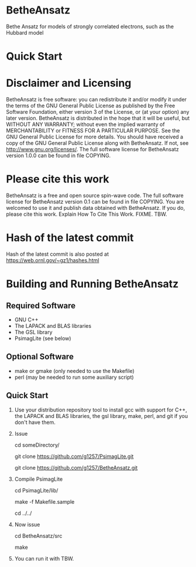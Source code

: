 # BetheAnsatz
Bethe Ansatz for models of strongly correlated electrons, such as the Hubbard model

# Quick Start
 
# Disclaimer and Licensing
 
BetheAnsatz is free software: you can redistribute it and/or modify
it under the terms of the GNU General Public License as published by
the Free Software Foundation, either version 3 of the License, or
(at your option) any later version.
BetheAnsatz is distributed in the hope that it will be useful,
but WITHOUT ANY WARRANTY; without even the implied warranty of
MERCHANTABILITY or FITNESS FOR A PARTICULAR PURPOSE. See the
GNU General Public License for more details.
You should have received a copy of the GNU General Public License
along with BetheAnsatz. If not, see <http://www.gnu.org/licenses/>.
The full software license for BetheAnsatz version 1.0.0 
can be found in
file COPYING. 

# Please cite this work

BetheAnsatz is a free and open source spin-wave code.
The full software license for BetheAnsatz version 0.1
can be found in
file COPYING. 
You are welcomed to use it and publish data 
obtained with BetheAnsatz. If you do, please cite this
work. Explain How To Cite This Work. FIXME. TBW.

# Hash of the latest commit 

Hash of the latest commit is also posted at
https://web.ornl.gov/~gz1/hashes.html

# Building and Running BetheAnsatz

## Required Software

* GNU C++
* The LAPACK and BLAS libraries
* The GSL library
* PsimagLite (see below)

## Optional Software

* make or gmake (only needed to use the Makefile)
* perl (may be needed to run some auxiliary script) 

## Quick Start

1. Use your distribution repository tool to install gcc with support for C++,
the LAPACK and BLAS libraries, the gsl library, make, perl, and git 
if you don't have them.

2. Issue

    cd someDirectory/

    git clone https://github.com/g1257/PsimagLite.git

    git clone https://github.com/g1257/BetheAnsatz.git

3. Compile PsimagLite

    cd PsimagLite/lib/

    make -f Makefile.sample

    cd ../../

4. Now issue

    cd BetheAnsatz/src

    make

5. You can run it with TBW.
 
